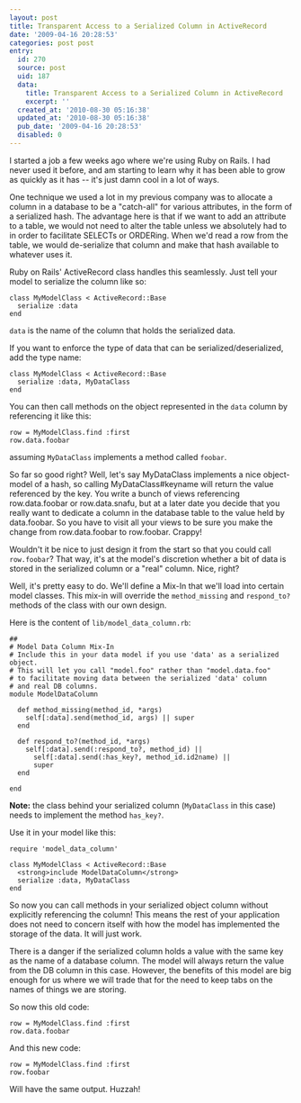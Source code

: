 ```yaml
---
layout: post
title: Transparent Access to a Serialized Column in ActiveRecord
date: '2009-04-16 20:28:53'
categories: post post
entry:
  id: 270
  source: post
  uid: 187
  data:
    title: Transparent Access to a Serialized Column in ActiveRecord
    excerpt: ''
  created_at: '2010-08-30 05:16:38'
  updated_at: '2010-08-30 05:16:38'
  pub_date: '2009-04-16 20:28:53'
  disabled: 0
---
```

I started a job a few weeks ago where we're using Ruby on Rails.  I had never used it before, and am starting to learn why it has been able to grow as quickly as it has -- it's just damn cool in a lot of ways.

One technique we used a lot in my previous company was to allocate a column in a database to be a "catch-all" for various attributes, in the form of a serialized hash.  The advantage here is that if we want to add an attribute to a table, we would not need to alter the table unless we absolutely had to in order to facilitate SELECTs or ORDERing.  When we'd read a row from the table, we would de-serialize that column and make that hash available to whatever uses it.

Ruby on Rails' ActiveRecord class handles this seamlessly.  Just tell your model to serialize the column like so:

```
class MyModelClass < ActiveRecord::Base
  serialize :data
end
```
`data` is the name of the column that holds the serialized data.

If you want to enforce the type of data that can be serialized/deserialized, add the type name:
```
class MyModelClass < ActiveRecord::Base
  serialize :data, MyDataClass
end
```

You can then call methods on the object represented in the `data` column by referencing it like this:
```
row = MyModelClass.find :first
row.data.foobar
```
assuming `MyDataClass` implements a method called `foobar`.

So far so good right?  Well, let's say MyDataClass implements a nice object-model of a hash, so calling MyDataClass#keyname will return the value referenced by the key.  You write a bunch of views referencing row.data.foobar or row.data.snafu, but at a later date you decide that you really want to dedicate a column in the database table to the value held by data.foobar.  So you have to visit all your views to be sure you make the change from row.data.foobar to row.foobar.  Crappy!

Wouldn't it be nice to just design it from the start so that you could call `row.foobar`?  That way, it's at the model's discretion whether a bit of data is stored in the serialized column or a "real" column.  Nice, right?

Well, it's pretty easy to do.  We'll define a Mix-In that we'll load into certain model classes.  This mix-in will override the `method_missing` and `respond_to?` methods of the class with our own design.

Here is the content of `lib/model_data_column.rb`:
```
## 
# Model Data Column Mix-In
# Include this in your data model if you use 'data' as a serialized object.
# This will let you call "model.foo" rather than "model.data.foo"
# to facilitate moving data between the serialized 'data' column 
# and real DB columns.
module ModelDataColumn

  def method_missing(method_id, *args)
    self[:data].send(method_id, args) || super
  end

  def respond_to?(method_id, *args)
    self[:data].send(:respond_to?, method_id) || 
      self[:data].send(:has_key?, method_id.id2name) || 
      super
  end

end
```

**Note:** the class behind your serialized column (`MyDataClass` in this case) needs to implement the method `has_key?`.

Use it in your model like this:
```
require 'model_data_column'

class MyModelClass < ActiveRecord::Base
  <strong>include ModelDataColumn</strong>
  serialize :data, MyDataClass 
end
```

So now you can call methods in your serialized object column without explicitly referencing the column!  This means the rest of your application does not need to concern itself with how the model has implemented the storage of the data.  It will just work.

There is a danger if the serialized column holds a value with the same key as the name of a database column.  The model will always return the value from the DB column in this case.  However, the benefits of this model are big enough for us where we will trade that for the need to keep tabs on the names of things we are storing.

So now this old code:
```
row = MyModelClass.find :first
row.data.foobar
```
And this new code:
```
row = MyModelClass.find :first
row.foobar
```
Will have the same output.  Huzzah!
